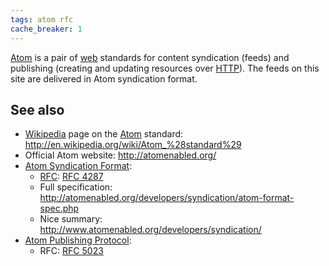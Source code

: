 ```yaml
---
tags: atom rfc
cache_breaker: 1
---
```


[Atom](/wiki/Atom) is a pair of [web](/wiki/web) standards for content syndication (feeds) and publishing (creating and updating resources over [HTTP](/wiki/HTTP)). The feeds on this site are delivered in Atom syndication format.

## See also

-   [Wikipedia](/wiki/Wikipedia) page on the [Atom](/wiki/Atom) standard: <http://en.wikipedia.org/wiki/Atom_%28standard%29>
-   Official Atom website: <http://atomenabled.org/>
-   [Atom Syndication Format](/wiki/Atom_Syndication_Format):
    -   [RFC](/wiki/RFC): [RFC 4287](/wiki/RFC_4287)
    -   Full specification: <http://atomenabled.org/developers/syndication/atom-format-spec.php>
    -   Nice summary: <http://www.atomenabled.org/developers/syndication/>
-   [Atom Publishing Protocol](/wiki/Atom_Publishing_Protocol):
    -   RFC: [RFC 5023](/wiki/RFC_5023)

